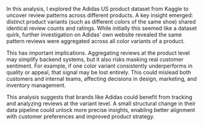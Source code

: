 In this analysis, I explored the Adidas US product dataset from Kaggle to uncover review patterns across different products. A key insight emerged: distinct product variants (such as different colors of the same shoe) shared identical review counts and ratings. While initially this seemed like a dataset quirk, further investigation on Adidas’ own website revealed the same pattern reviews were aggregated across all color variants of a product.

This has important implications. Aggregating reviews at the product level may simplify backend systems, but it also risks masking real customer sentiment. For example, if one color variant consistently underperforms in quality or appeal, that signal may be lost entirely. This could mislead both customers and internal teams, affecting decisions in design, marketing, and inventory management.

This analysis suggests that brands like Adidas could benefit from tracking and analyzing reviews at the variant level. A small structural change in their data pipeline could unlock more precise insights, enabling better alignment with customer preferences and improved product strategy.

